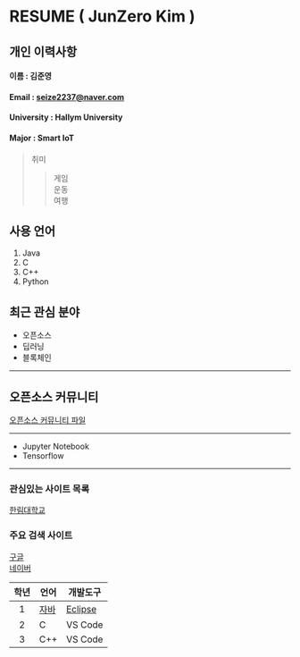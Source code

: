 # RESUME ( JunZero Kim )

## 개인 이력사항

#### 이름 : 김준영
#### Email : seize2237@naver.com
#### University : Hallym University 
#### Major : Smart IoT

> 취미 
>> 게임  
>> 운동  
>> 여행  

## 사용 언어
1. Java
2. C
3. C++
4. Python

## 최근 관심 분야
* 오픈소스
* 딥러닝
* 블록체인
*******
## 오픈소스 커뮤니티 
[오픈소스 커뮤니티 파일](OpenSourceCommunity.md)
*******
* Jupyter Notebook
* Tensorflow
*******
### 관심있는 사이트 목록
[한림대학교][hallym]

### 주요 검색 사이트
[구글][google]  
[네이버][naver]

|학년|언어|개발도구|
|:---:|---|---|
|1|[자바](http://www.oracle.com)|[Eclipse](eclipse)|
|2|C|VS Code|
|3|C++|VS Code|





[google]: http://www.google.co.kr
[naver]: http://www.naver.com
[hallym]: http://www.hallym.ac.kr
[eclipse]: http://www.oracle.org

